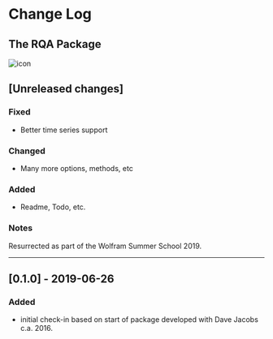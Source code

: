 # Change Log

## The RQA Package

![icon](icon.png)

<!--
## Types of changes

- `Added` for new features.
- `Changed` for changes in existing functionality.
- `Deprecated` for soon-to-be removed features.
- `Removed` for now removed features.
- `Fixed` for any bug fixes.
- `Security` in case of vulnerabilities. 
-->

## [Unreleased changes]

### Fixed
- Better time series support

### Changed
- Many more options, methods, etc

### Added
- Readme, Todo, etc.

### Notes

Resurrected as part of the Wolfram Summer School 2019.

***

## [0.1.0] - 2019-06-26

### Added

- initial check-in based on start of package developed with Dave Jacobs c.a. 2016.
